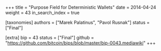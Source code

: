 +++
title = "Purpose Field for Deterministic Wallets"
date = 2014-04-24
weight = 43
in_search_index = true

[taxonomies]
authors = ["Marek Palatinus", "Pavol Rusnak"]
status = ["Final"]

[extra]
bip = 43
status = ["Final"]
github = "https://github.com/bitcoin/bips/blob/master/bip-0043.mediawiki"
+++

